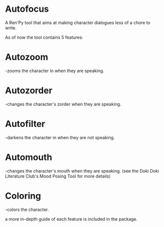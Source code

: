 # Autofocus
A Ren'Py tool that aims at making character dialogues less of a chore to write.





As of now the tool contains 5 features:

# Autozoom
-zooms the character in when they are speaking.

# Autozorder
-changes the character's zorder when they are speaking.

# Autofilter
-darkens the character in when they are not speaking.

# Automouth
-changes the character's mouth when they are speaking. (see the Doki Doki Literature Club's Mood Posing Tool for more details)

# Coloring
-colors the character.

a more in-depth guide of each feature is included in the package.
